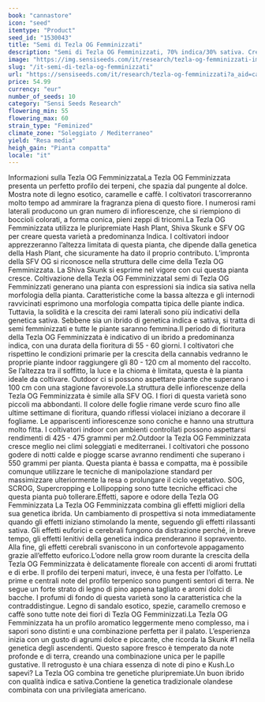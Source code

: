 ```yaml
---
book: "cannastore"
icon: "seed"
itemtype: "Product"
seed_id: "1530043"
title: "Semi di Tezla OG Femminizzati"
description: "Semi di Tezla OG Femminizzati, 70% indica/30% sativa. Cresce come un’indica, fiori conici come una sativa ed effetti equilibrati con un profilo a tutto tondo."
image: "https://img.sensiseeds.com/it/research/tezla-og-femminizzati-image.png"
slug: "/it-semi-di-tezla-og-femminizzati"
url: "https://sensiseeds.com/it/research/tezla-og-femminizzati?a_aid=cannastore"
price: 54.99
currency: "eur"
number_of_seeds: 10
category: "Sensi Seeds Research"
flowering_min: 55
flowering_max: 60
strain_type: "Feminized"
climate_zone: "Soleggiato / Mediterraneo"
yield: "Resa media"
heigh_gain: "Pianta compatta"
locale: "it"
---
```

Informazioni sulla Tezla OG FemminizzataLa Tezla OG Femminizzata presenta un perfetto profilo dei terpeni, che spazia dal pungente al dolce. Mostra note di legno esotico, caramelle e caffè. I coltivatori trascorreranno molto tempo ad ammirare la fragranza piena di questo fiore. I numerosi rami laterali producono un gran numero di infiorescenze, che si riempiono di boccioli colorati, a forma conica, pieni zeppi di tricomi.La Tezla OG Femminizzata utilizza le pluripremiate Hash Plant, Shiva Skunk e SFV OG per creare questa varietà a predominanza Indica. I coltivatori indoor apprezzeranno l’altezza limitata di questa pianta, che dipende dalla genetica della Hash Plant, che sicuramente ha dato il proprio contributo. L’impronta della SFV OG si riconosce nella struttura delle cime della Tezla OG Femminizzata. La Shiva Skunk si esprime nel vigore con cui questa pianta cresce. Coltivazione della Tezla OG FemminizzataI semi di Tezla OG Femminizzati generano una pianta con espressioni sia indica sia sativa nella morfologia della pianta. Caratteristiche come la bassa altezza e gli internodi ravvicinati esprimono una morfologia compatta tipica delle piante indica. Tuttavia, la solidità e la crescita dei rami laterali sono più indicativi della genetica sativa. Sebbene sia un ibrido di genetica indica e sativa, si tratta di semi femminizzati e tutte le piante saranno femmina.Il periodo di fioritura della Tezla OG Femminizzata è indicativo di un ibrido a predominanza indica, con una durata della fioritura di 55 - 60 giorni. I coltivatori che rispettino le condizioni primarie per la crescita della cannabis vedranno le proprie piante indoor raggiungere gli 80 - 120 cm al momento del raccolto. Se l’altezza tra il soffitto, la luce e la chioma è limitata, questa è la pianta ideale da coltivare. Outdoor ci si possono aspettare piante che superano i 100 cm con una stagione favorevole.La struttura delle infiorescenze della Tezla OG Femminizzata è simile alla SFV OG. I fiori di questa varietà sono piccoli ma abbondanti. Il colore delle foglie rimane verde scuro fino alle ultime settimane di fioritura, quando riflessi violacei iniziano a decorare il fogliame. Le appariscenti infiorescenze sono coniche e hanno una struttura molto fitta. I coltivatori indoor con ambienti controllati possono aspettarsi rendimenti di 425 - 475 grammi per m2.Outdoor la Tezla OG Femminizzata cresce meglio nei climi soleggiati e mediterranei. I coltivatori che possono godere di notti calde e piogge scarse avranno rendimenti che superano i 550 grammi per pianta. Questa pianta è bassa e compatta, ma è possibile comunque utilizzare le tecniche di manipolazione standard per massimizzare ulteriormente la resa o prolungare il ciclo vegetativo. SOG, SCROG, Supercropping e Lollipopping sono tutte tecniche efficaci che questa pianta può tollerare.Effetti, sapore e odore della Tezla OG Femminizzata La Tezla OG Femminizzata combina gli effetti migliori della sua genetica ibrida. Un cambiamento di prospettiva si nota immediatamente quando gli effetti iniziano stimolando la mente, seguendo gli effetti rilassanti sativa. Gli effetti euforici e cerebrali fungono da distrazione perché, in breve tempo, gli effetti lenitivi della genetica indica prenderanno il sopravvento. Alla fine, gli effetti cerebrali svaniscono in un confortevole appagamento grazie all’effetto euforico.L’odore nella grow room durante la crescita della Tezla OG Femminizzata è delicatamente floreale con accenti di aromi fruttati e di erbe. Il profilo dei terpeni maturi, invece, è una festa per l’olfatto. Le prime e centrali note del profilo terpenico sono pungenti sentori di terra. Ne segue un forte strato di legno di pino appena tagliato e aromi dolci di bacche. I profumi di fondo di questa varietà sono la caratteristica che la contraddistingue. Legno di sandalo esotico, spezie, caramello cremoso e caffè sono tutte note dei fiori di Tezla OG Femminizzati.La Tezla OG Femminizzata ha un profilo aromatico leggermente meno complesso, ma i sapori sono distinti e una combinazione perfetta per il palato. L’esperienza inizia con un gusto di agrumi dolce e piccante, che ricorda la Skunk #1 nella genetica degli ascendenti. Questo sapore fresco è temperato da note profonde e di terra, creando una combinazione unica per le papille gustative. Il retrogusto è una chiara essenza di note di pino e Kush.Lo sapevi? La Tezla OG combina tre genetiche pluripremiate.Un buon ibrido con qualità indica e sativa.Contiene la genetica tradizionale olandese combinata con una privilegiata americano.
